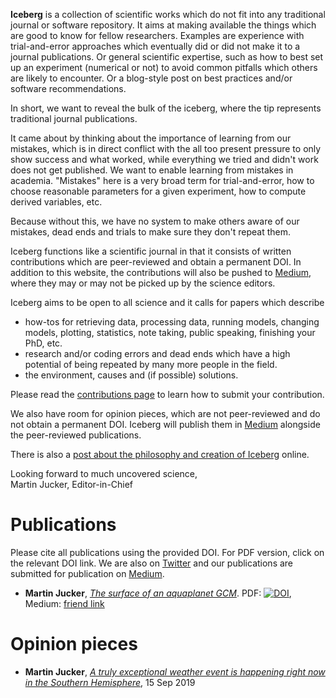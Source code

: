 
**Iceberg** is a collection of scientific works which do not fit into any traditional journal
or software repository. It aims at making available the things which are good to know for fellow
researchers. Examples are experience with trial-and-error approaches which eventually did or did not
make it to a journal publications. Or general scientific expertise, such as how to best set up an experiment
(numerical or not) to avoid common pitfalls which others are likely to encounter. Or a blog-style post on
best practices and/or software recommendations.

In short, we want to reveal the bulk of the iceberg, where the tip represents traditional journal publications.

It came about by thinking about the importance of learning from our mistakes, which is in direct conflict with the
all too present pressure to only show success and what worked, while everything we tried and didn't work does not
get published. We want to enable learning from mistakes in academia. "Mistakes" here is a very broad term for trial-and-error, how to choose reasonable parameters for a given experiment, how to compute derived variables, etc.

Because without this, we have no system to make others aware of our mistakes, dead ends and trials to make sure they
don't repeat them.

Iceberg functions like a scientific journal in that it consists of written contributions which are peer-reviewed and obtain a permanent DOI. In addition to this website, the contributions will also be pushed to [Medium](https://medium.com/@ResearchIceberg), where they may or may not be picked up by the science editors.

Iceberg aims to be open to all science and it calls for papers which describe
- how-tos for retrieving data, processing data, running models, changing models, plotting, statistics, note taking, public speaking, finishing your PhD, etc.
- research and/or coding errors and dead ends which have a high potential of being repeated by many more people in the field.
- the environment, causes and (if possible) solutions.

Please read the [contributions page](CONTRIBUTE.MD) to learn how to submit your contribution.

We also have room for opinion pieces, which are not peer-reviewed and do not obtain a permanent DOI. Iceberg will publish them in [Medium](https://medium.com/@ResearchIceberg) alongside the peer-reviewed publications.

There is also a <a href="https://climateextremes.org.au/learning-from-your-their-mistakes/" target="_blank">post about the philosophy and creation of Iceberg<a/> online.

Looking forward to much uncovered science,
<br>
Martin Jucker, Editor-in-Chief

# Publications

Please cite all publications using the provided DOI. For PDF version, click on the relevant DOI link. We are also on <a href="https://twitter.com/ResearchIceberg" target="_blank">Twitter</a> and our publications are submitted for publication on <a href="https://medium.com/@ResearchIceberg" target="_blank">Medium</a>.
- **Martin Jucker**, [_The surface of an aquaplanet GCM_](https://research-iceberg.github.io/papers/M_Jucker_201907/). PDF: [![DOI](https://zenodo.org/badge/DOI/10.5281/zenodo.3358284.svg)](https://doi.org/10.5281/zenodo.3358284), Medium: <a href="https://medium.com/@ResearchIceberg/the-surface-of-an-aquaplanet-gcm-122e1ae3dbad?source=friends_link&sk=fa41a51695c878046061dbc6f4430fab" target="_blank">friend link</a>

# Opinion pieces
- **Martin Jucker**, <a href="https://medium.com/@ResearchIceberg/a-truly-exceptional-weather-event-is-happening-right-now-in-the-southern-hemisphere-d1a403f366dd?source=friends_link&sk=e745b4437abddaf6de881207f7c2aeb3" target="_blank">_A truly exceptional weather event is happening right now in the Southern Hemisphere_</a>, 15 Sep 2019
